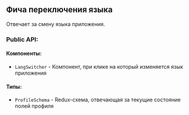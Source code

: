 ## Фича переключения языка

Отвечает за смену языка приложения.

### Public API:

#### Компоненты:

- `LangSwitcher` - Компонент, при клике на который изменяется язык приложения

#### Типы:

- `ProfileSchema` - Redux-схема, отвечающая за текущие состояние полей профиля



